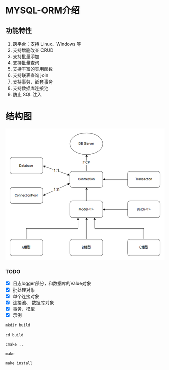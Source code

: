 # MYSQL-ORM介绍

## 功能特性

1. 跨平台：支持 Linux、Windows 等
2. 支持增删改查 CRUD
3. 支持批量添加
4. 支持批量查询
5. 支持丰富的实用函数
6. 支持联表查询 join
7. 支持事务，嵌套事务
8. 支持数据库连接池
9. 防止 SQL 注入

# 结构图

![img](./figures/architecture.png)

### TODO

- [x] 日志logger部分，和数据库的Value对象
- [x] 批处理对象
- [x] 单个连接对象
- [x] 连接池、 数据库对象
- [x] 事务、模型
- [x] 示例

```angular2html
mkdir build
```
```angular2html
cd build
```
```angular2html
cmake ..
```
```
make
```
```angular2html
make install
```
